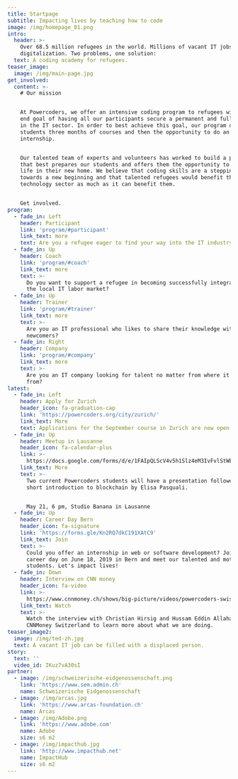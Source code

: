 ```yaml
---
title: Startpage
subtitle: Impacting lives by teaching how to code
image: /img/homepage_01.png
intro:
  header: >-
    Over 68.5 million refugees in the world. Millions of vacant IT jobs due to
    digitalization. Two problems, one solution:
  text: A coding academy for refugees.
teaser_image:
  image: /img/main-page.jpg
get_involved:
  content: >-
    # Our mission


    At Powercoders, we offer an intensive coding program to refugees with the
    end goal of having all our participants secure a permanent and full time job
    in the IT sector. In order to best achieve this goal, our program offers our
    students three months of courses and then the opportunity to do an
    internship.


    Our talented team of experts and volunteers has worked to build a program
    that best prepares our students and offers them the opportunity to build a
    life in their new home. We believe that coding skills are a stepping stone
    towards a new beginning and that talented refugees would benefit the
    technology sector as much as it can benefit them. 


    Get involved.
program:
  - fade_in: Left
    header: Participant
    link: 'program/#participant'
    link_text: more
    text: Are you a refugee eager to find your way into the IT industry?
  - fade_in: Up
    header: Coach
    link: 'program/#coach'
    link_text: more
    text: >-
      Do you want to support a refugee in becoming successfully integrated in
      the local IT labor market?
  - fade_in: Up
    header: Trainer
    link: 'program/#trainer'
    link_text: more
    text: >-
      Are you an IT professional who likes to share their knowledge with
      newcomers?
  - fade_in: Right
    header: Company
    link: 'program/#company'
    link_text: more
    text: >-
      Are you an IT company looking for talent no matter from where it comes
      from?
latest:
  - fade_in: Left
    header: Apply for Zurich
    header_icon: fa-graduation-cap
    link: 'https://powercoders.org/city/zurich/'
    link_text: More
    text: Applications for the September course in Zurich are now open.
  - fade_in: Up
    header: Meetup in Lausanne
    header_icon: fa-calendar-plus
    link: >-
      https://docs.google.com/forms/d/e/1FAIpQLScV4v5h1Slz4eM3IvFvlStWEAGA5bBg8Sf9db0enVbpdynoQg/viewform
    link_text: More
    text: >-
      Two current Powercoders students will have a presentation followed by a
      short introduction to blockchain by Elisa Pasquali. 


      May 21, 6 pm, Studio Banana in Lausanne
  - fade_in: Up
    header: Career Day Bern
    header_icon: fa-signature
    link: 'https://forms.gle/Kn2RQ7dkC191XAtC9'
    link_text: Join
    text: >-
      Could you offer an internship in web or software development? Join our
      career day on June 18, 2019 in Bern and meet our talented and motivated
      students. Let's impact lives!
  - fade_in: Down
    header: Interview on CNN money
    header_icon: fa-video
    link: >-
      https://www.cnnmoney.ch/shows/big-picture/videos/powercoders-swiss-coding-academy-train-refugees-it-job-market?fbclid=IwAR3pCoIuHHlQvgQ9Jlsv08rJmIR4cXsdEfD5olMzzRMysy0jOg3XJPJDh2o
    link_text: Watch
    text: >-
      Watch the interview with Christian Hirsig and Hussam Eddin Allaham on
      CNNMoney Switzerland to learn more about what we are doing.
teaser_image2:
  image: /img/ted-zh.jpg
  text: A vacant IT job can be filled with a displaced person.
story:
  text: ''
  video_id: IKuz7vA30sI
partner:
  - image: /img/schweizerische-eidgenossenschaft.png
    link: 'https://www.sem.admin.ch'
    name: Schweizerische Eidgenossenschaft
  - image: /img/arcas.jpg
    link: 'https://www.arcas-foundation.ch'
    name: Arcas
  - image: /img/Adobe.png
    link: 'https://www.adobe.com'
    name: Adobe
    size: s6 m2
  - image: /img/impacthub.jpg
    link: 'http://www.impacthub.net'
    name: ImpactHub
    size: s6 m2
---
```


